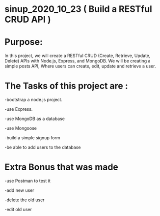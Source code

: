 # sinup_2020_10_23  ( Build a RESTful CRUD API )
# Purpose:
In this project, we will create a RESTful CRUD (Create, Retrieve, Update, Delete) APIs with Node.js, Express, and MongoDB. We will be creating a simple posts API, Where users can create, edit, update and retrieve a user.


# The Tasks of this project are :
-bootstrap a node.js project.

-use Express.

-use MongoDB as a database 

-use Mongoose

-build a simple signup form

-be able to add users to the database

# Extra Bonus that was made 

-use Postman to test it

-add new user

-delete the old user

-edit old user

